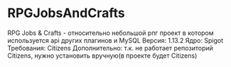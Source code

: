 # RPGJobsAndCrafts
RPG Jobs & Crafts - относительно небольшой рпг проект в котором используется api других плагинов и MySQL
Версия: 1.13.2
Ядро: Spigot
Требования: Citizens
Дополнительно: т.к. не работает репозиторий Citizens, нужно установить вручную(в проекте будет Citizens)
